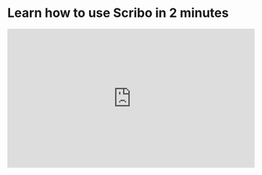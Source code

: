 # Learn how to use Scribo in 2 minutes

<iframe width="560" height="315" src="https://www.youtube.com/embed/eHBbgpDSVVo" title="YouTube video player" frameborder="0" allow="accelerometer; autoplay; clipboard-write; encrypted-media; gyroscope; picture-in-picture" allowfullscreen></iframe>